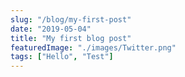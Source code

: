 ```yaml
---
slug: "/blog/my-first-post"
date: "2019-05-04"
title: "My first blog post"
featuredImage: "./images/Twitter.png"
tags: ["Hello", "Test"]
---
```

